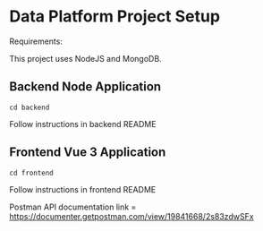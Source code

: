 # Data Platform Project Setup

Requirements:

This project uses NodeJS and MongoDB.

## Backend Node Application
```
cd backend
```
Follow instructions in backend README

## Frontend Vue 3 Application
```
cd frontend
```
Follow instructions in frontend README

Postman API documentation link = https://documenter.getpostman.com/view/19841668/2s83zdwSFx
